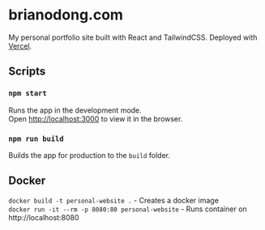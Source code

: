 # brianodong.com

My personal portfolio site built with React and TailwindCSS. Deployed with [Vercel](https://vercel.com).

## Scripts

### `npm start`

Runs the app in the development mode.\
Open [http://localhost:3000](http://localhost:3000) to view it in the browser.

### `npm run build`

Builds the app for production to the `build` folder.

## Docker

`docker build -t personal-website .` - Creates a docker image\
`docker run -it --rm -p 8080:80 personal-website` - Runs container on http://localhost:8080
